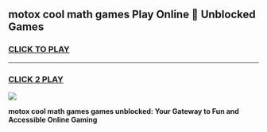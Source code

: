 
## motox cool math games Play Online 👋 Unblocked Games
<h3>
<a href="https://news.freeplayer.one?title=motox_cool_math_games&ref=17CMG">CLICK TO PLAY</a></h3>
<hr>

<h3>
<a href="https://news.freeplayer.one?title=motox_cool_math_games&ref=17CMG">CLICK 2 PLAY</a>
  
</h3>

<a href="https://news.freeplayer.one?title=motox_cool_math_games&ref=17CMG/"><img src="https://clearcache.store/games.png"></a>


**motox cool math games games unblocked: Your Gateway to Fun and Accessible Online Gaming**
